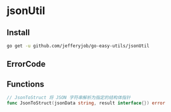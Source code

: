 # jsonUtil

## Install

```bash
go get -u github.com/jefferyjob/go-easy-utils/jsonUtil
```

## ErrorCode


## Functions

```go
// JsonToStruct 将 JSON 字符串解析为指定的结构体指针
func JsonToStruct(jsonData string, result interface{}) error
```